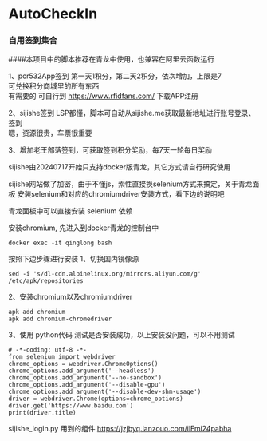 # AutoCheckIn

### 自用签到集合

####本项目中的脚本推荐在青龙中使用，也兼容在阿里云函数运行

1、pcr532App签到 第一天1积分，第二天2积分，依次增加，上限是7 \
可兑换积分商城里的所有东西 \
有需要的 可自行到 https://www.rfidfans.com/ 下载APP注册

2、sijishe签到 LSP都懂，脚本可自动从sijishe.me获取最新地址进行账号登录、签到 \
嗯，资源很贵，车票很重要

3、增加老王部落签到，可获取签到积分奖励，每7天一轮每日奖励



sijishe由20240717开始只支持docker版青龙，其它方式请自行研究使用

sijishe网站做了加密，由于不懂js，索性直接换selenium方式来搞定，关于青龙面板
安装selenium和对应的chromiumdriver安装方式，看下边的说明吧

青龙面板中可以直接安装 selenium 依赖

安装chromium, 先进入到docker青龙的控制台中

```
docker exec -it qinglong bash
```

按照下边步骤进行安装
1、切换国内镜像源

```
sed -i 's/dl-cdn.alpinelinux.org/mirrors.aliyun.com/g' /etc/apk/repositories
```

2、安装chromium以及chromiumdriver

```
apk add chromium
apk add chromium-chromedriver
```

3、使用 python代码 测试是否安装成功，以上安装没问题，可以不用测试

```
# -*-coding: utf-8 -*-
from selenium import webdriver
chrome_options = webdriver.ChromeOptions()
chrome_options.add_argument('--headless')
chrome_options.add_argument('--no-sandbox')
chrome_options.add_argument('--disable-gpu')
chrome_options.add_argument('--disable-dev-shm-usage')
driver = webdriver.Chrome(options=chrome_options)
driver.get('https://www.baidu.com')
print(driver.title)
```

sijishe_login.py 用到的组件 https://jzjbyq.lanzouo.com/ilFmi24pabha